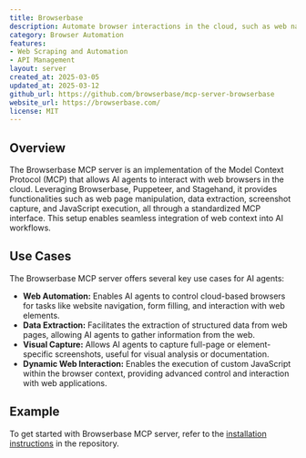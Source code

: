 ```yaml
---
title: Browserbase
description: Automate browser interactions in the cloud, such as web navigation, data extraction, form filling, and more
category: Browser Automation
features:
- Web Scraping and Automation
- API Management
layout: server
created_at: 2025-03-05
updated_at: 2025-03-12
github_url: https://github.com/browserbase/mcp-server-browserbase
website_url: https://browserbase.com/
license: MIT
---
```


## Overview

The Browserbase MCP server is an implementation of the Model Context Protocol (MCP) that allows AI agents to interact with web browsers in the cloud. Leveraging Browserbase, Puppeteer, and Stagehand, it provides functionalities such as web page manipulation, data extraction, screenshot capture, and JavaScript execution, all through a standardized MCP interface. This setup enables seamless integration of web context into AI workflows.

## Use Cases

The Browserbase MCP server offers several key use cases for AI agents:

- **Web Automation:** Enables AI agents to control cloud-based browsers for tasks like website navigation, form filling, and interaction with web elements.
- **Data Extraction:** Facilitates the extraction of structured data from web pages, allowing AI agents to gather information from the web.
- **Visual Capture:** Allows AI agents to capture full-page or element-specific screenshots, useful for visual analysis or documentation.
- **Dynamic Web Interaction:** Enables the execution of custom JavaScript within the browser context, providing advanced control and interaction with web applications.

## Example

To get started with Browserbase MCP server, refer to the [installation instructions](https://github.com/browserbase/mcp-server-browserbase/blob/main/browserbase/README.md) in the repository.
